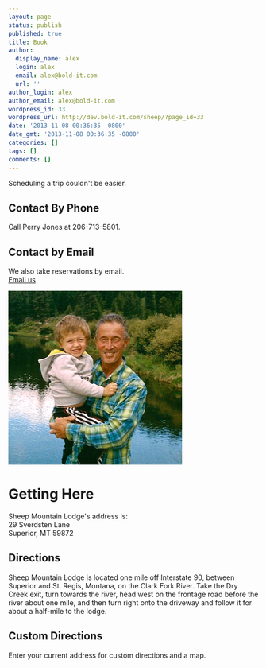 ```yaml
---
layout: page
status: publish
published: true
title: Book
author:
  display_name: alex
  login: alex
  email: alex@bold-it.com
  url: ''
author_login: alex
author_email: alex@bold-it.com
wordpress_id: 33
wordpress_url: http://dev.bold-it.com/sheep/?page_id=33
date: '2013-11-08 00:36:35 -0800'
date_gmt: '2013-11-08 00:36:35 -0800'
categories: []
tags: []
comments: []
---
```

<div class="jumbotron">
<div class="row">
<div class="col-md-8">
<p>Scheduling a trip couldn't be easier.</p>
<h2>Contact By Phone</h2>
<p>Call Perry Jones at 206-713-5801.</p>
<h2>Contact by Email</h2>
<p>We also take reservations by email.<br />
<a class="btn btn-info" href="mailto:kphbc@earthlink.net?subject=Sheep Mountain Lodge" target="_blank">Email us</a>
</div>
<div class="col-md-4">
<img class="img-responsive img-rounded" src="../images/contact-side.png" alt="Perry Jones" />
</div>
</div>
</div>
<h1>Getting Here</h1>
<p>Sheep Mountain Lodge's address is:<br />
29 Sverdsten Lane<br />
Superior, MT 59872</p>
<h2>Directions</h2>
<p>Sheep Mountain Lodge is located one mile off Interstate 90, between Superior and St. Regis, Montana, on the Clark Fork River. Take the Dry Creek exit, turn towards the river, head west on the frontage road before the river about one mile, and then turn right onto the driveway and follow it for about a half-mile to the lodge.</p>
<h2>Custom Directions</h2>
<p>Enter your current address for custom directions and a map.<br />
<script type="text/javascript" src="//www.gmodules.com/ig/ifr?url=http://hosting.gmodules.com/ig/gadgets/file/114281111391296844949/driving-directions.xml&amp;up_fromLocation=&amp;up_myLocations=29%20Sverdsten%20Ln%2C%20Superior%2C%20Mt&amp;up_defaultDirectionsType=&amp;up_autoExpand=&amp;synd=open&amp;w=320&amp;h=55&amp;title=Directions+by+Google+Maps&amp;lang=en&amp;country=US&amp;border=%23ffffff%7C3px%2C1px+solid+%23999999&amp;output=js"></script></p>
